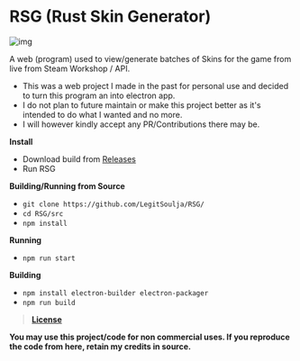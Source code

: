 # RSG (Rust Skin Generator)

![img](https://github.com/LegitSoulja/RSG/blob/main/src/assets/img/preview.png?raw=true&cache=113)

A web (program) used to view/generate batches of Skins for the game from live from Steam Workshop / API.
 
- This was a web project I made in the past for personal use and decided to turn this program an into electron app.
- I do not plan to future maintain or make this project better as it's intended to do what I wanted and no more.
- I will however kindly accept any PR/Contributions there may be.

**Install**
- Download build from [Releases](https://github.com/LegitSoulja/RSG/releases)
- Run RSG

**Building/Running from Source**
- `git clone https://github.com/LegitSoulja/RSG/`
- `cd RSG/src`
- `npm install`

**Running**
- `npm run start`

**Building**
- `npm install electron-builder electron-packager`
- `npm run build`


> [**License**](https://github.com/LegitSoulja/RSG/blob/main/LICENSE)

**You may use this project/code for non commercial uses. If you reproduce the code from here, retain my credits in source.**

